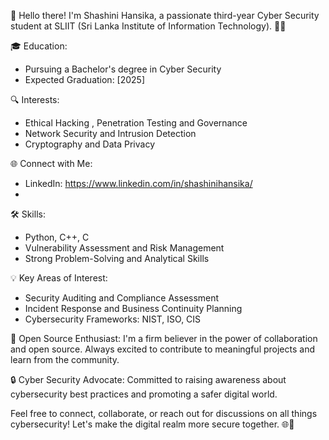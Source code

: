 
👋 Hello there! I'm Shashini Hansika, a passionate third-year Cyber Security student at SLIIT (Sri Lanka Institute of Information Technology). 🕵️‍♂️

🎓 Education:
- Pursuing a Bachelor's degree in Cyber Security
- Expected Graduation: [2025]

🔍 Interests:
- Ethical Hacking , Penetration Testing and Governance
- Network Security and Intrusion Detection
- Cryptography and Data Privacy

🌐 Connect with Me:
- LinkedIn: https://www.linkedin.com/in/shashinihansika/
- 
🛠️ Skills:
- Python, C++, C
- Vulnerability Assessment and Risk Management
- Strong Problem-Solving and Analytical Skills

💡 Key Areas of Interest:
- Security Auditing and Compliance Assessment
- Incident Response and Business Continuity Planning
- Cybersecurity Frameworks: NIST, ISO, CIS

🌟 Open Source Enthusiast:
I'm a firm believer in the power of collaboration and open source. Always excited to contribute to meaningful projects and learn from the community.


🔒 Cyber Security Advocate:
Committed to raising awareness about cybersecurity best practices and promoting a safer digital world.

Feel free to connect, collaborate, or reach out for discussions on all things cybersecurity! Let's make the digital realm more secure together. 🌐🔐
